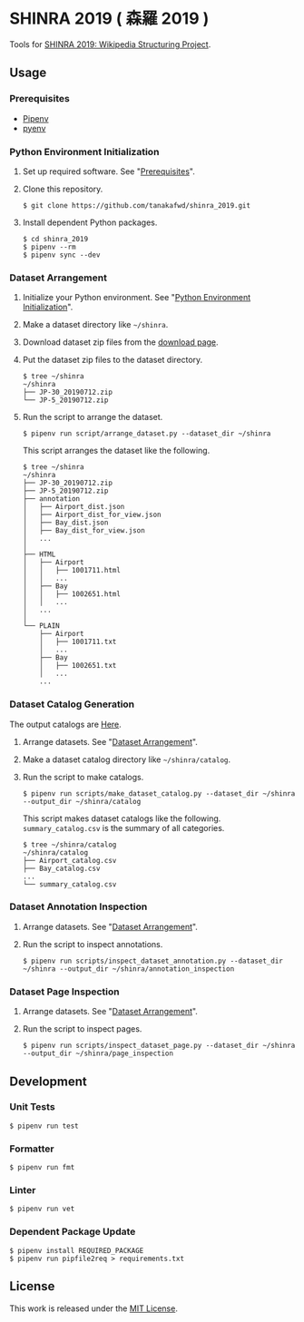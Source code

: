 # SHINRA 2019 ( 森羅 2019 )

Tools for
[SHINRA 2019: Wikipedia Structuring Project](http://liat-aip.sakura.ne.jp/%e6%a3%ae%e7%be%85/%e6%a3%ae%e7%be%85wikipedia%e6%a7%8b%e9%80%a0%e5%8c%96%e3%83%97%e3%83%ad%e3%82%b8%e3%82%a7%e3%82%af%e3%83%882019/).

## Usage

### Prerequisites

- [Pipenv](https://pipenv.kennethreitz.org/en/latest/)
- [pyenv](https://github.com/pyenv/pyenv)

### Python Environment Initialization

1. Set up required software. See "[Prerequisites](#prerequisites)".
1. Clone this repository.

    ```shell
    $ git clone https://github.com/tanakafwd/shinra_2019.git
    ```

1. Install dependent Python packages.

    ```shell
    $ cd shinra_2019
    $ pipenv --rm
    $ pipenv sync --dev
    ```

### Dataset Arrangement

1. Initialize your Python environment.
  See "[Python Environment Initialization](#python-environment-initialization)".
1. Make a dataset directory like `~/shinra`.
1. Download dataset zip files from the
  [download page](http://liat-aip.sakura.ne.jp/%E6%A3%AE%E7%BE%85/%E6%A3%AE%E7%BE%85wikipedia%E6%A7%8B%E9%80%A0%E5%8C%96%E3%83%97%E3%83%AD%E3%82%B8%E3%82%A7%E3%82%AF%E3%83%882019/%E6%A3%AE%E7%BE%852019%E3%83%87%E3%83%BC%E3%82%BF%E9%85%8D%E5%B8%83/).
1. Put the dataset zip files to the dataset directory.

    ```
    $ tree ~/shinra
    ~/shinra
    ├── JP-30_20190712.zip
    └── JP-5_20190712.zip
    ```

1. Run the script to arrange the dataset.

    ```shell
    $ pipenv run script/arrange_dataset.py --dataset_dir ~/shinra
    ```

    This script arranges the dataset like the following.

    ```
    $ tree ~/shinra
    ~/shinra
    ├── JP-30_20190712.zip
    ├── JP-5_20190712.zip
    ├── annotation
    │   ├── Airport_dist.json
    │   ├── Airport_dist_for_view.json
    │   ├── Bay_dist.json
    │   ├── Bay_dist_for_view.json
    │   ...
    │
    ├── HTML
    │   ├── Airport
    │   │   ├── 1001711.html
    │   │   ...
    │   ├── Bay
    │   │   ├── 1002651.html
    │   │   ...
    │   ...
    │
    └── PLAIN
        ├── Airport
        │   ├── 1001711.txt
        │   ...
        ├── Bay
        │   ├── 1002651.txt
        │   ...
        ...
    ```

### Dataset Catalog Generation

The output catalogs are
[Here](https://github.com/tanakafwd/shinra_2019_data/tree/master/shinra/catalog).

1. Arrange datasets. See "[Dataset Arrangement](#dataset-arrangement)".
1. Make a dataset catalog directory like `~/shinra/catalog`.
1. Run the script to make catalogs.

    ```shell
    $ pipenv run scripts/make_dataset_catalog.py --dataset_dir ~/shinra --output_dir ~/shinra/catalog
    ```

    This script makes dataset catalogs like the following.
    `summary_catalog.csv` is the summary of all categories.

    ```
    $ tree ~/shinra/catalog
    ~/shinra/catalog
    ├── Airport_catalog.csv
    ├── Bay_catalog.csv
    ...
    └── summary_catalog.csv
    ```

### Dataset Annotation Inspection

1. Arrange datasets. See "[Dataset Arrangement](#dataset-arrangement)".
1. Run the script to inspect annotations.

    ```shell
    $ pipenv run scripts/inspect_dataset_annotation.py --dataset_dir ~/shinra --output_dir ~/shinra/annotation_inspection
    ```

### Dataset Page Inspection

1. Arrange datasets. See "[Dataset Arrangement](#dataset-arrangement)".
1. Run the script to inspect pages.

    ```shell
    $ pipenv run scripts/inspect_dataset_page.py --dataset_dir ~/shinra --output_dir ~/shinra/page_inspection
    ```

## Development

### Unit Tests

```shell
$ pipenv run test
```

### Formatter

```shell
$ pipenv run fmt
```

### Linter

```shell
$ pipenv run vet
```

### Dependent Package Update

```shell
$ pipenv install REQUIRED_PACKAGE
$ pipenv run pipfile2req > requirements.txt
```

## License

This work is released under the [MIT License](LICENSE).

